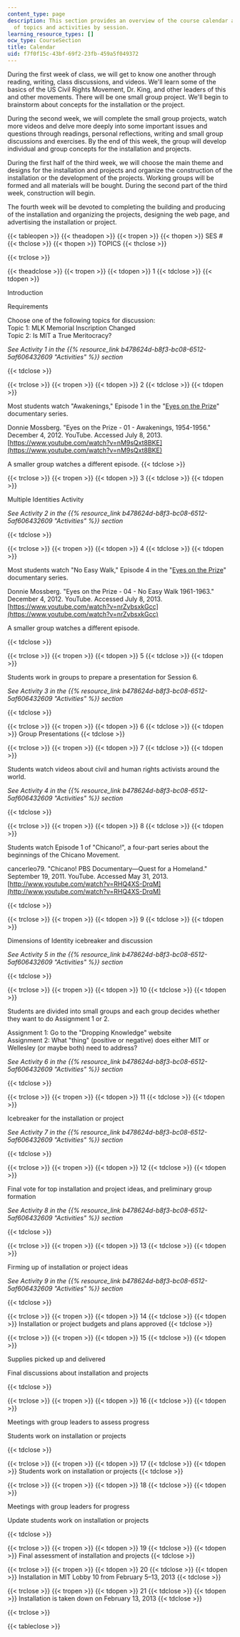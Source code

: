```yaml
---
content_type: page
description: This section provides an overview of the course calendar and the schedule
  of topics and activities by session.
learning_resource_types: []
ocw_type: CourseSection
title: Calendar
uid: f7f0f15c-43bf-69f2-23fb-459a5f049372
---
```


During the first week of class, we will get to know one another through reading, writing, class discussions, and videos. We'll learn some of the basics of the US Civil Rights Movement, Dr. King, and other leaders of this and other movements. There will be one small group project. We'll begin to brainstorm about concepts for the installation or the project.

During the second week, we will complete the small group projects, watch more videos and delve more deeply into some important issues and questions through readings, personal reflections, writing and small group discussions and exercises. By the end of this week, the group will develop individual and group concepts for the installation and projects.

During the first half of the third week, we will choose the main theme and designs for the installation and projects and organize the construction of the installation or the development of the projects. Working groups will be formed and all materials will be bought. During the second part of the third week, construction will begin.

The fourth week will be devoted to completing the building and producing of the installation and organizing the projects, designing the web page, and advertising the installation or project.

{{< tableopen >}}
{{< theadopen >}}
{{< tropen >}}
{{< thopen >}}
SES #
{{< thclose >}}
{{< thopen >}}
TOPICS
{{< thclose >}}

{{< trclose >}}

{{< theadclose >}}
{{< tropen >}}
{{< tdopen >}}
1
{{< tdclose >}}
{{< tdopen >}}


Introduction

Requirements

Choose one of the following topics for discussion:  
Topic 1: MLK Memorial Inscription Changed  
Topic 2: Is MIT a True Meritocracy?

_See Activity 1 in the {{% resource_link b478624d-b8f3-bc08-6512-5af606432609 "Activities" %}} section_


{{< tdclose >}}

{{< trclose >}}
{{< tropen >}}
{{< tdopen >}}
2
{{< tdclose >}}
{{< tdopen >}}


Most students watch "Awakenings," Episode 1 in the "[Eyes on the Prize](http://www.pbs.org/wgbh/americanexperience/films/eyesontheprize/)" documentary series.

Donnie Mossberg. "Eyes on the Prize - 01 - Awakenings, 1954-1956." December 4, 2012. YouTube. Accessed July 8, 2013. [https://www.youtube.com/watch?v=nM9sQxt8BKE](https://www.youtube.com/watch?v=nM9sQxt8BKE)

A smaller group watches a different episode.
{{< tdclose >}}

{{< trclose >}}
{{< tropen >}}
{{< tdopen >}}
3
{{< tdclose >}}
{{< tdopen >}}


Multiple Identities Activity

_See Activity 2 in the {{% resource_link b478624d-b8f3-bc08-6512-5af606432609 "Activities" %}} section_


{{< tdclose >}}

{{< trclose >}}
{{< tropen >}}
{{< tdopen >}}
4
{{< tdclose >}}
{{< tdopen >}}


Most students watch "No Easy Walk," Episode 4 in the "[Eyes on the Prize](http://www.pbs.org/wgbh/americanexperience/films/eyesontheprize/)" documentary series.

Donnie Mossberg. "Eyes on the Prize - 04 - No Easy Walk 1961-1963." December 4, 2012. YouTube. Accessed July 8, 2013. [https://www.youtube.com/watch?v=nrZvbsxkGcc](https://www.youtube.com/watch?v=nrZvbsxkGcc)

A smaller group watches a different episode.


{{< tdclose >}}

{{< trclose >}}
{{< tropen >}}
{{< tdopen >}}
5
{{< tdclose >}}
{{< tdopen >}}


Students work in groups to prepare a presentation for Session 6.

_See Activity 3 in the {{% resource_link b478624d-b8f3-bc08-6512-5af606432609 "Activities" %}} section_


{{< tdclose >}}

{{< trclose >}}
{{< tropen >}}
{{< tdopen >}}
6
{{< tdclose >}}
{{< tdopen >}}
Group Presentations
{{< tdclose >}}

{{< trclose >}}
{{< tropen >}}
{{< tdopen >}}
7
{{< tdclose >}}
{{< tdopen >}}


Students watch videos about civil and human rights activists around the world.

_See Activity 4 in the {{% resource_link b478624d-b8f3-bc08-6512-5af606432609 "Activities" %}} section_


{{< tdclose >}}

{{< trclose >}}
{{< tropen >}}
{{< tdopen >}}
8
{{< tdclose >}}
{{< tdopen >}}


Students watch Episode 1 of "Chicano!", a four-part series about the beginnings of the Chicano Movement.

cancerleo79. "Chicano! PBS Documentary—Quest for a Homeland." September 19, 2011. YouTube. Accessed May 31, 2013. [http://www.youtube.com/watch?v=RHQ4XS-DrqM](http://www.youtube.com/watch?v=RHQ4XS-DrqM)


{{< tdclose >}}

{{< trclose >}}
{{< tropen >}}
{{< tdopen >}}
9
{{< tdclose >}}
{{< tdopen >}}


Dimensions of Identity icebreaker and discussion

_See Activity 5 in the {{% resource_link b478624d-b8f3-bc08-6512-5af606432609 "Activities" %}} section_


{{< tdclose >}}

{{< trclose >}}
{{< tropen >}}
{{< tdopen >}}
10
{{< tdclose >}}
{{< tdopen >}}


Students are divided into small groups and each group decides whether they want to do Assignment 1 or 2.

Assignment 1: Go to the "Dropping Knowledge" website  
Assignment 2: What "thing" (positive or negative) does either MIT or Wellesley (or maybe both) need to address?

_See Activity 6 in the {{% resource_link b478624d-b8f3-bc08-6512-5af606432609 "Activities" %}} section_


{{< tdclose >}}

{{< trclose >}}
{{< tropen >}}
{{< tdopen >}}
11
{{< tdclose >}}
{{< tdopen >}}


Icebreaker for the installation or project

_See Activity 7 in the {{% resource_link b478624d-b8f3-bc08-6512-5af606432609 "Activities" %}} section_


{{< tdclose >}}

{{< trclose >}}
{{< tropen >}}
{{< tdopen >}}
12
{{< tdclose >}}
{{< tdopen >}}


Final vote for top installation and project ideas, and preliminary group formation

_See Activity 8 in the {{% resource_link b478624d-b8f3-bc08-6512-5af606432609 "Activities" %}} section_


{{< tdclose >}}

{{< trclose >}}
{{< tropen >}}
{{< tdopen >}}
13
{{< tdclose >}}
{{< tdopen >}}


Firming up of installation or project ideas

_See Activity 9 in the {{% resource_link b478624d-b8f3-bc08-6512-5af606432609 "Activities" %}} section_


{{< tdclose >}}

{{< trclose >}}
{{< tropen >}}
{{< tdopen >}}
14
{{< tdclose >}}
{{< tdopen >}}
Installation or project budgets and plans approved
{{< tdclose >}}

{{< trclose >}}
{{< tropen >}}
{{< tdopen >}}
15
{{< tdclose >}}
{{< tdopen >}}


Supplies picked up and delivered

Final discussions about installation and projects


{{< tdclose >}}

{{< trclose >}}
{{< tropen >}}
{{< tdopen >}}
16
{{< tdclose >}}
{{< tdopen >}}


Meetings with group leaders to assess progress

Students work on installation or projects


{{< tdclose >}}

{{< trclose >}}
{{< tropen >}}
{{< tdopen >}}
17
{{< tdclose >}}
{{< tdopen >}}
Students work on installation or projects
{{< tdclose >}}

{{< trclose >}}
{{< tropen >}}
{{< tdopen >}}
18
{{< tdclose >}}
{{< tdopen >}}


Meetings with group leaders for progress

Update students work on installation or projects


{{< tdclose >}}

{{< trclose >}}
{{< tropen >}}
{{< tdopen >}}
19
{{< tdclose >}}
{{< tdopen >}}
Final assessment of installation and projects
{{< tdclose >}}

{{< trclose >}}
{{< tropen >}}
{{< tdopen >}}
20
{{< tdclose >}}
{{< tdopen >}}
Installation in MIT Lobby 10 from February 5–13, 2013
{{< tdclose >}}

{{< trclose >}}
{{< tropen >}}
{{< tdopen >}}
21
{{< tdclose >}}
{{< tdopen >}}
Installation is taken down on February 13, 2013
{{< tdclose >}}

{{< trclose >}}

{{< tableclose >}}